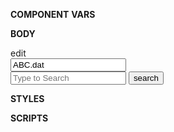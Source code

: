 **COMPONENT**
**VARS**


**BODY**
<div class="topbar">
    <div class="left">
        <div class="activeFileName">
            <div class="material-symbols-outlined icon-for-input">edit</div><input type="text" value="ABC.dat" class="file-input">
        </div>
    </div>
    <div class="center">
        <div class="searchWrapper">
            <input type="text" class="searchEntry" placeholder="Type to Search">
            <button class="searchButton"><span class="material-symbols-outlined">search</span></button>
        </div>
    </div>
    <div class="right">
    </div>
</div>

**STYLES**


**SCRIPTS**
